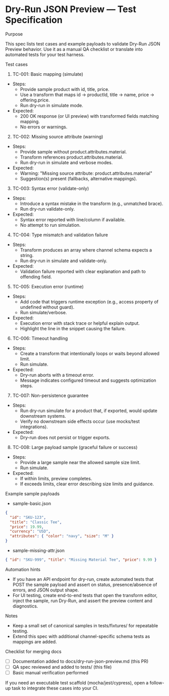 # Dry-Run JSON Preview — Test Specification

Purpose

This spec lists test cases and example payloads to validate Dry-Run JSON Preview behavior. Use it as a manual QA checklist or translate into automated tests for your test harness.

Test cases

1) TC-001: Basic mapping (simulate)
- Steps:
  - Provide sample product with id, title, price.
  - Use a transform that maps id -> productId, title -> name, price -> offering.price.
  - Run dry-run in simulate mode.
- Expected:
  - 200 OK response (or UI preview) with transformed fields matching mapping.
  - No errors or warnings.

2) TC-002: Missing source attribute (warning)
- Steps:
  - Provide sample without product.attributes.material.
  - Transform references product.attributes.material.
  - Run dry-run in simulate and verbose modes.
- Expected:
  - Warning: "Missing source attribute: product.attributes.material"
  - Suggestion(s) present (fallbacks, alternative mappings).

3) TC-003: Syntax error (validate-only)
- Steps:
  - Introduce a syntax mistake in the transform (e.g., unmatched brace).
  - Run dry-run validate-only.
- Expected:
  - Syntax error reported with line/column if available.
  - No attempt to run simulation.

4) TC-004: Type mismatch and validation failure
- Steps:
  - Transform produces an array where channel schema expects a string.
  - Run dry-run in simulate and validate-only.
- Expected:
  - Validation failure reported with clear explanation and path to offending field.

5) TC-005: Execution error (runtime)
- Steps:
  - Add code that triggers runtime exception (e.g., access property of undefined without guard).
  - Run simulate/verbose.
- Expected:
  - Execution error with stack trace or helpful explain output.
  - Highlight the line in the snippet causing the failure.

6) TC-006: Timeout handling
- Steps:
  - Create a transform that intentionally loops or waits beyond allowed limit.
  - Run simulate.
- Expected:
  - Dry-run aborts with a timeout error.
  - Message indicates configured timeout and suggests optimization steps.

7) TC-007: Non-persistence guarantee
- Steps:
  - Run dry-run simulate for a product that, if exported, would update downstream systems.
  - Verify no downstream side effects occur (use mocks/test integrations).
- Expected:
  - Dry-run does not persist or trigger exports.

8) TC-008: Large payload sample (graceful failure or success)
- Steps:
  - Provide a large sample near the allowed sample size limit.
  - Run simulate.
- Expected:
  - If within limits, preview completes.
  - If exceeds limits, clear error describing size limits and guidance.

Example sample payloads

- sample-basic.json
```json
{
  "id": "SKU-123",
  "title": "Classic Tee",
  "price": 19.99,
  "currency": "USD",
  "attributes": { "color": "navy", "size": "M" }
}
```

- sample-missing-attr.json
```json
{ "id": "SKU-999", "title": "Missing Material Tee", "price": 9.99 }
```

Automation hints

- If you have an API endpoint for dry-run, create automated tests that POST the sample payload and assert on status, presence/absence of errors, and JSON output shape.
- For UI testing, create end-to-end tests that open the transform editor, inject the sample, run Dry-Run, and assert the preview content and diagnostics.

Notes

- Keep a small set of canonical samples in tests/fixtures/ for repeatable testing.
- Extend this spec with additional channel-specific schema tests as mappings are added.

Checklist for merging docs

- [ ] Documentation added to docs/dry-run-json-preview.md (this PR)
- [ ] QA spec reviewed and added to tests/ (this file)
- [ ] Basic manual verification performed

If you need an executable test scaffold (mocha/jest/cypress), open a follow-up task to integrate these cases into your CI.
